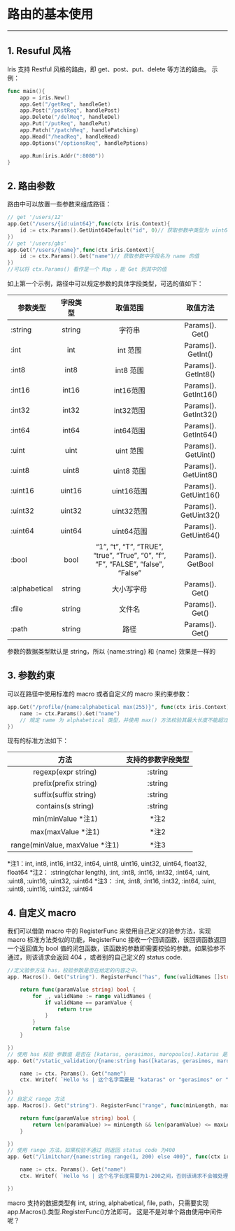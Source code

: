 # 路由的基本使用

---

## 1. Resuful 风格

Iris 支持 Restful 风格的路由，即 get、post、put、delete 等方法的路由。
示例：

``` Go
func main(){
    app = iris.New()
    app.Get("/getReq", handleGet)
    app.Post("/postReq", handlePost)
    app.Delete("/delReq", handleDel)
    app.Put("/putReq", handlePut)
    app.Patch("/patchReq", handlePatching)
    app.Head("/headReq", handleHead)
    app.Options("/optionsReq", handlePptions)

    app.Run(iris.Addr(":8080"))
}

```

## 2. 路由参数

路由中可以放置一些参数来组成路径：

``` Go
// get '/users/12'
app.Get("/users/{id:uint64}",func(ctx iris.Context){
    id := ctx.Params().GetUint64Default("id", 0)// 获取参数中类型为 uint64，字段名为 id 的值，如果没有，则返回默认值 0.
})
// get '/users/gbs'
app.Get("/users/{name}",func(ctx iris.Context){
    id := ctx.Params().Get("name")// 获取参数中字段名为 name 的值
})
//可以将 ctx.Params() 看作是一个 Map ，能 Get 到其中的值

```

如上第一个示例，路径中可以规定参数的具体字段类型，可选的值如下：

| 参数类型      | 字段类型 |                                    取值范围                                     |       取值方法        |
|---------------|:--------:|:-------------------------------------------------------------------------------:|:---------------------:|
| :string       |  string  |                                     字符串                                      |    Params(). Get()    |
| :int          |   int    |                                    int  范围                                    |  Params(). GetInt()   |
| :int8         |   int8   |                                    int8 范围                                    |  Params(). GetInt8()  |
| :int16        |  int16   |                                    int16范围                                    | Params(). GetInt16()  |
| :int32        |  int32   |                                    int32范围                                    | Params(). GetInt32()  |
| :int64        |  int64   |                                    int64范围                                    | Params(). GetInt64()  |
| :uint         |   uint   |                                   uint  范围                                    |  Params(). GetUint()  |
| :uint8        |  uint8   |                                   uint8 范围                                    | Params(). GetUint8()  |
| :uint16       |  uint16  |                                   uint16范围                                    | Params(). GetUint16() |
| :uint32       |  uint32  |                                   uint32范围                                    | Params(). GetUint32() |
| :uint64       |  uint64  |                                   uint64范围                                    | Params(). GetUint64() |
| :bool         |   bool   | “1”, “t”, “T”, “TRUE”, “true”, “True”, “0”, “f”, “F”, “FALSE”, “false”, “False” |   Params(). GetBool   |
| :alphabetical |  string  |                                   大小写字母                                    |    Params(). Get()    |
| :file         |  string  |                                     文件名                                      |    Params(). Get()    |
| :path         |  string  |                                      路径                                       |    Params(). Get()    |

参数的数据类型默认是 string，所以 {name:string} 和 {name} 效果是一样的

## 3. 参数约束

可以在路径中使用标准的 macro 或者自定义的 macro 来约束参数：

``` Go
app.Get("/profile/{name:alphabetical max(255)}", func(ctx iris.Context){
    name := ctx.Params().Get("name")
    // 规定 name 为 alphabetical 类型，并使用 max() 方法校验其最大长度不能超过255
})
```

现有的标准方法如下：

|              方法              | 支持的参数字段类型 |
|:------------------------------:|:------------------:|
|      regexp(expr string)       |      :string       |
|     prefix(prefix string)      |      :string       |
|     suffix(suffix string)      |      :string       |
|       contains(s string)       |      :string       |
|       min(minValue *注1)       |        *注2        |
|       max(maxValue *注1)       |        *注2        |
| range(minValue, maxValue *注1) |        *注3        |
*注1：int, int8, int16, int32, int64, uint8, uint16, uint32, uint64, float32, float64
*注2： :string(char length), :int, :int8, :int16, :int32, :int64, :uint, :uint8, :uint16, :uint32, :uint64
*注3： :int, :int8, :int16, :int32, :int64, :uint, :uint8, :uint16, :uint32, :uint64


## 4. 自定义 macro

我们可以借助 macro 中的 RegisterFunc 来使用自己定义的验参方法，实现 macro 标准方法类似的功能，RegisterFunc 接收一个回调函数，该回调函数返回一个返回值为 bool 值的闭包函数，该函数的参数即需要校验的参数。如果验参不通过，则该请求会返回 404 ，或者别的自己定义的 status code.

```Go
//定义验参方法 has，校验参数是否在给定的内容之中。
app. Macros(). Get("string"). RegisterFunc("has", func(validNames []string) func(string) bool {

    return func(paramValue string) bool {
        for _, validName := range validNames {
            if validName == paramValue {
                return true
            }
        }
        return false
    }

})
// 使用 has 校验 参数值 是否在 [kataras, gerasimos, maropoulos].kataras 是Iris的作者！
app. Get("/static_validation/{name:string has([kataras, gerasimos, maropoulos])}", func(ctx iris. Context) {

    name := ctx. Params(). Get("name")
    ctx. Writef( `Hello %s | 这个名字需要是 "kataras" or "gerasimos" or "maropoulos"中的一个，否则该请求不会被处理` , name)

})
// 自定义 range 方法
app. Macros(). Get("string"). RegisterFunc("range", func(minLength, maxLength int) func(string) bool {

    return func(paramValue string) bool {
        return len(paramValue) >= minLength && len(paramValue) <= maxLength
    }

})
// 使用 range 方法，如果校验不通过 则返回 status code 为400
app. Get("/limitchar/{name:string range(1, 200) else 400}", func(ctx iris. Context) {

    name := ctx. Params(). Get("name")
    ctx. Writef( `Hello %s | 这个名字长度需要为1-200之间，否则该请求不会被处理，返回400` , name)

})
```

 macro 支持的数据类型有 int, string, alphabetical, file, path，只需要实现app.Macros().类型.RegisterFunc()方法即可。
这是不是对单个路由使用中间件呢？
